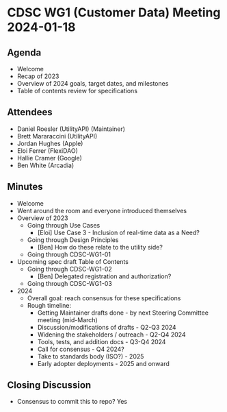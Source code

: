 # CDSC WG1 (Customer Data) Meeting 2024-01-18

## Agenda
* Welcome
* Recap of 2023
* Overview of 2024 goals, target dates, and milestones
* Table of contents review for specifications

## Attendees
* Daniel Roesler (UtilityAPI) (Maintainer)
* Brett Mararaccini (UtilityAPI)
* Jordan Hughes (Apple)
* Eloi Ferrer (FlexiDAO)
* Hallie Cramer (Google)
* Ben White (Arcadia)

## Minutes
* Welcome
* Went around the room and everyone introduced themselves
* Overview of 2023
    * Going through Use Cases
        * [Eloi] Use Case 3 - Inclusion of real-time data as a Need?
    * Going through Design Principles
        * [Ben] How do these relate to the utility side?
    * Going through CDSC-WG1-01
* Upcoming spec draft Table of Contents
    * Going through CDSC-WG1-02
        * [Ben] Delegated registration and authorization?
    * Going through CDSC-WG1-03
* 2024
    * Overall goal: reach consensus for these specifications
    * Rough timeline:
        * Getting Maintainer drafts done - by next Steering Committee meeting (mid-March)
        * Discussion/modifications of drafts - Q2-Q3 2024
        * Widening the stakeholders / outreach - Q2-Q4 2024
        * Tools, tests, and addition docs - Q3-Q4 2024
        * Call for consensus - Q4 2024?
        * Take to standards body (ISO?) - 2025
        * Early adopter deployments - 2025 and onward

## Closing Discussion
* Consensus to commit this to repo? Yes
